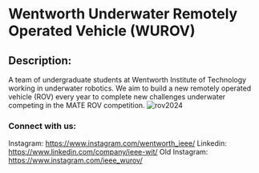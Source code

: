 # Wentworth Underwater Remotely Operated Vehicle (WUROV)

## Description:

A team of undergraduate students at Wentworth Institute of Technology working in underwater robotics. We aim to build a new remotely operated vehicle (ROV) every year to complete new challenges underwater competing in the MATE ROV competition.
![rov2024](https://github.com/WIT-IEEE-MATE-ROV/Team-Introduction/assets/92730555/1a42435b-a467-4aec-bd17-3f37b657eea7)

### Connect with us:
Instagram: https://www.instagram.com/wentworth_ieee/
Linkedin: https://www.linkedin.com/company/ieee-wit/
Old Instagram: https://www.instagram.com/ieee_wurov/
